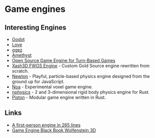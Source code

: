 # Game engines

## Interesting Engines

- [Godot](https://github.com/godotengine/godot)
- [Love](https://love2d.org)
- [ggez](https://github.com/ggez/ggez)
- [Amethyst](https://github.com/amethyst/amethyst)
- [Open Source Game Engine for Turn-Based Games](https://github.com/nicolodavis/boardgame.io)
- [Xash3D FWGS Engine](https://github.com/FWGS/xash3d) - Custom Gold Source engine rewritten from scratch.
- [Newton](https://github.com/hunterloftis/newton) - Playful, particle-based physics engine designed from the ground up for JavaScript.
- [Noa](https://github.com/andyhall/noa) - Experimental voxel game engine.
- [nphysics](https://github.com/rustsim/nphysics) - 2 and 3-dimensional rigid body physics engine for Rust.
- [Piston](https://github.com/PistonDevelopers/piston) - Modular game engine written in Rust.

## Links

- [A first-person engine in 265 lines](http://www.playfuljs.com/a-first-person-engine-in-265-lines/)
- [Game Engine Black Book Wolfenstein 3D](http://fabiensanglard.net/gebbwolf3d/)
